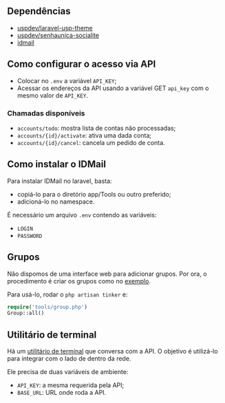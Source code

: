 ## Dependências
 * [uspdev/laravel-usp-theme](https://github.com/uspdev/laravel-usp-theme)
 * [uspdev/senhaunica-socialite](https://github.com/uspdev/senhaunica-socialite)
 * [idmail](https://github.com/wgnann/idmail)

## Como configurar o acesso via API
 * Colocar no `.env` a variável `API_KEY`;
 * Acessar os endereços da API usando a variável GET `api_key` com o mesmo valor de `API_KEY`.

### Chamadas disponíveis
 * `accounts/todo`: mostra lista de contas não processadas;
 * `accounts/{id}/activate`: ativa uma dada conta;
 * `accounts/{id}/cancel`: cancela um pedido de conta.

## Como instalar o IDMail
Para instalar IDMail no laravel, basta:
 * copiá-lo para o diretório app/Tools ou outro preferido;
 * adicioná-lo no namespace.

É necessário um arquivo `.env` contendo as variáveis:
 * `LOGIN`
 * `PASSWORD`

## Grupos
Não dispomos de uma interface web para adicionar grupos. Por ora, o procedimento é criar os grupos como no [exemplo](tools/groups.php).

Para usá-lo, rodar o `php artisan tinker` e:
```php
require('tools/group.php')
Group::all()
```

## Utilitário de terminal
Há um [utilitário de terminal](tools/criaconta.py) que conversa com a API. O objetivo é utilizá-lo para integrar com o lado de dentro da rede.

Ele precisa de duas variáveis de ambiente:
 * `API_KEY`: a mesma requerida pela API;
 * `BASE_URL`: URL onde roda a API.
